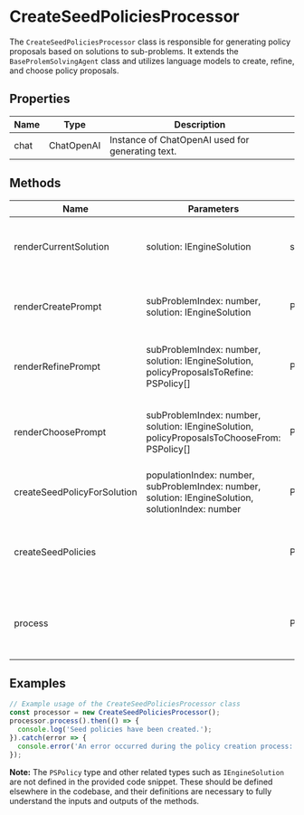 # CreateSeedPoliciesProcessor

The `CreateSeedPoliciesProcessor` class is responsible for generating policy proposals based on solutions to sub-problems. It extends the `BaseProlemSolvingAgent` class and utilizes language models to create, refine, and choose policy proposals.

## Properties

| Name      | Type                      | Description                                           |
|-----------|---------------------------|-------------------------------------------------------|
| chat      | ChatOpenAI                | Instance of ChatOpenAI used for generating text.      |

## Methods

| Name                           | Parameters                                  | Return Type | Description                                                                                   |
|--------------------------------|---------------------------------------------|-------------|-----------------------------------------------------------------------------------------------|
| renderCurrentSolution          | solution: IEngineSolution                   | string      | Renders the current solution into a formatted string.                                         |
| renderCreatePrompt             | subProblemIndex: number, solution: IEngineSolution | Promise<any[]> | Prepares the prompt for creating policy proposals.                                            |
| renderRefinePrompt             | subProblemIndex: number, solution: IEngineSolution, policyProposalsToRefine: PSPolicy[] | Promise<any[]> | Prepares the prompt for refining policy proposals.                                            |
| renderChoosePrompt             | subProblemIndex: number, solution: IEngineSolution, policyProposalsToChooseFrom: PSPolicy[] | Promise<any[]> | Prepares the prompt for choosing the best policy proposal.                                    |
| createSeedPolicyForSolution    | populationIndex: number, subProblemIndex: number, solution: IEngineSolution, solutionIndex: number | Promise<PSPolicy> | Generates a seed policy for a given solution.                                                 |
| createSeedPolicies             |                                             | Promise<void> | Orchestrates the creation of seed policies for all sub-problems.                              |
| process                        |                                             | Promise<void> | Main method that triggers the policy creation process.                                        |

## Examples

```typescript
// Example usage of the CreateSeedPoliciesProcessor class
const processor = new CreateSeedPoliciesProcessor();
processor.process().then(() => {
  console.log('Seed policies have been created.');
}).catch(error => {
  console.error('An error occurred during the policy creation process:', error);
});
```

**Note:** The `PSPolicy` type and other related types such as `IEngineSolution` are not defined in the provided code snippet. These should be defined elsewhere in the codebase, and their definitions are necessary to fully understand the inputs and outputs of the methods.